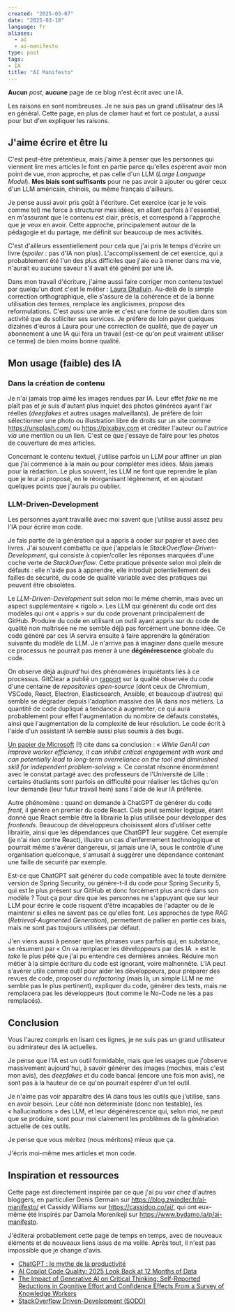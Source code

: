 ```yaml
---
created: "2025-03-07"
date: "2025-03-18"
language: fr
aliases:
  - ai
  - ai-manifesto
type: post
tags:
- IA
title: "AI Manifesto"
---
```


**Aucun** _post_, **aucune** page de ce blog n'est écrit avec une IA.

Les raisons en sont nombreuses. Je ne suis pas un grand utilisateur des IA en général. Cette page, en plus de clamer haut et fort ce postulat, a aussi pour but d'en expliquer les raisons.

## J'aime écrire et être lu

C'est peut-être prétentieux, mais j'aime à penser que les personnes qui viennent lire mes articles le font en partie parce qu'elles espèrent avoir mon point de vue, mon approche, et pas celle d'un LLM (_Large Language Model_).
**Mes biais sont suffisants** pour ne pas avoir à ajouter ou gérer ceux d'un LLM américain, chinois, ou même français d'ailleurs.

Je pense aussi avoir pris goût à l'écriture. Cet exercice (car je le vois comme tel) me force à structurer mes idées, en allant parfois à l'essentiel, en m'assurant que le contenu est clair, précis, et correspond à l'approche que je veux en avoir. Cette approche, principalement autour de la pédagogie et du partage, me définit sur beaucoup de mes activités.

C'est d'ailleurs essentiellement pour cela que j'ai pris le temps d'écrire un livre (_spoiler_ : pas d'IA non plus). L'accomplissement de cet exercice, qui a probablement été l'un des plus difficiles que j'aie eu à mener dans ma vie, n'aurait eu aucune saveur s'il avait été généré par une IA.

Dans mon travail d'écriture, j'aime aussi faire corriger mon contenu textuel par quelqu'un dont c'est le métier : [Laura Dhalluin](https://lombredelaplume.com/).
Au-delà de la simple correction orthographique, elle s'assure de la cohérence et de la bonne utilisation des termes, remplace les anglicismes, propose des reformulations. C'est aussi une amie et c'est une forme de soutien dans son activité que de solliciter ses services. Je préfère de loin payer quelques dizaines d'euros à Laura pour une correction de qualité, que de payer un abonnement à une IA qui fera un travail (est-ce qu'on peut vraiment utiliser ce terme) de bien moins bonne qualité.

## Mon usage (faible) des IA

### Dans la création de contenu

Je n'ai jamais trop aimé les images rendues par IA. Leur effet _fake_ ne me plaît pas et je suis d'autant plus inquiet des photos générées ayant l'air réelles (_deepfakes_ et autres usages malveillants). Je préfère de loin sélectionner une photo ou illustration libre de droits sur un site comme https://unsplash.com/ ou https://pixabay.com et créditer l'auteur ou l'autrice _via_ une mention ou un lien. C'est ce que j'essaye de faire pour les photos de couverture de mes articles.

Concernant le contenu textuel, j'utilise parfois un LLM pour affiner un plan que j'ai commencé à la main ou pour compléter mes idées. Mais jamais pour la rédaction. Le plus souvent, les LLM ne font que reprendre le plan que je leur ai proposé, en le réorganisant légèrement, et en ajoutant quelques points que j'aurais pu oublier.

### LLM-Driven-Development

Les personnes ayant travaillé avec moi savent que j'utilise aussi assez peu l'IA pour écrire mon code.

Je fais partie de la génération qui a appris à coder sur papier et avec des livres. J'ai souvent combattu ce que j'appelais le _StackOverflow-Driven-Development_, qui consiste à copier/coller les réponses marquées d'une coche verte de _StackOverflow_.
Cette pratique présente selon moi plein de défauts : elle n'aide pas à apprendre, elle introduit potentiellement des failles de sécurité, du code de qualité variable avec des pratiques qui peuvent être obsolètes.

Le _LLM-Driven-Development_ suit selon moi le même chemin, mais avec un aspect supplémentaire « rigolo ».
Les LLM qui génèrent du code ont des modèles qui ont « appris » sur du code provenant principalement de GitHub. Produire du code en utilisant un outil ayant appris sur du code de qualité non maîtrisée ne me semble déjà pas forcément une bonne idée.
Ce code généré par ces IA servira ensuite à faire apprendre la génération suivante du modèle de LLM.
Je n'arrive pas à imaginer dans quelle mesure ce processus ne pourrait pas mener à une **dégénérescence** globale du code.

On observe déjà aujourd'hui des phénomènes inquiétants liés à ce processus. GitClear a publié un [rapport](https://www.gitclear.com/ai_assistant_code_quality_2025_research) sur la qualité observée du code d'une centaine de _repositories_ _open-source_ (dont ceux de Chromium, VSCode, React, Electron, Elasticsearch, Ansible, et beaucoup d'autres) qui semble se dégrader depuis l'adoption massive des IA dans nos métiers. La quantité de code dupliqué a tendance à augmenter, ce qui aura probablement pour effet l'augmentation du nombre de défauts constatés, ainsi que l'augmentation de la complexité de leur résolution. Le code écrit à l'aide d'un assistant IA semble aussi plus soumis à des bugs.

[Un papier de Microsoft](https://www.microsoft.com/en-us/research/publication/the-impact-of-generative-ai-on-critical-thinking-self-reported-reductions-in-cognitive-effort-and-confidence-effects-from-a-survey-of-knowledge-workers/) (!) cite dans sa conclusion : « _While GenAI can improve worker efficiency, it can inhibit critical engagement with work and can potentially lead to long-term overreliance on the tool and diminished skill for independent problem-solving_ ». Ce constat résonne énormément avec le constat partagé avec des professeurs de l'Université de Lille : certains étudiants sont parfois en difficulté pour réaliser les tâches qu'on leur demande (leur futur travail hein) sans l'aide de leur IA préférée.

Autre phénomène : quand on demande à ChatGPT de générer du code _front_, il génère en premier du code React. Cela peut sembler logique, étant donné que React semble être la librairie la plus utilisée pour développer des _frontends_. Beaucoup de développeurs choisissent alors d'utiliser cette librairie, ainsi que les dépendances que ChatGPT leur suggère. Cet exemple (je n'ai rien contre React), illustre un cas d'enfermement technologique et pourrait même s'avérer dangereux, si jamais une IA, sous le contrôle d'une organisation quelconque, s'amusait à suggérer une dépendance contenant une faille de sécurité par exemple.

Est-ce que ChatGPT sait générer du code compatible avec la toute dernière version de Spring Security, ou génère-t-il du code pour Spring Security 5, qui est le plus présent sur GitHub et donc forcément plus ancré dans son modèle ?
Tout ça pour dire que les personnes ne s'appuyant que sur leur LLM pour écrire le code risquent d'être incapables de l'adapter ou de le maintenir si elles ne savent pas ce qu'elles font. Les approches de type _RAG_ (_Retrieval-Augmented Generation_), permettent de pallier en partie ces biais, mais ne sont pas toujours utilisées par défaut.

J'en viens aussi à penser que les phrases vues parfois qui, en substance, se résument par « On va remplacer les développeurs par des IA  » est le _take_ le plus pété que j'ai pu entendre ces dernières années. Réduire mon métier à la simple écriture du code est ignorant, voire malhonnête. L'IA peut s'avérer utile comme outil pour aider les développeurs, pour préparer des revues de code, proposer du _refactoring_ (mais là, un simple LLM ne me semble pas le plus pertinent), expliquer du code, générer des tests, mais ne remplacera pas les développeurs (tout comme le No-Code ne les a pas remplacés).

## Conclusion

Vous l'aurez compris en lisant ces lignes, je ne suis pas un grand utilisateur ou admirateur des IA actuelles.

Je pense que l'IA est un outil formidable, mais que les usages que j'observe massivement aujourd'hui, à savoir générer des images (moches, mais c'est mon avis), des _deepfakes_ et du code bancal (encore une fois mon avis), ne sont pas à la hauteur de ce qu'on pourrait espérer d'un tel outil.

Je n'aime pas voir apparaître des IA dans tous les outils que j'utilise, sans en avoir besoin.
Leur côté non déterministe (donc non testable), les « hallucinations » des LLM, et leur dégénérescence qui, selon moi, ne peut que se produire, sont pour moi clairement les problèmes de la génération actuelle de ces outils.

Je pense que vous méritez (nous méritons) mieux que ça.

J'écris moi-même mes articles et mon code.

## Inspiration et ressources

Cette page est directement inspirée par ce que j'ai pu voir chez d'autres bloggers, en particulier Denis Germain sur https://blog.zwindler.fr/ai-manifesto/ et Cassidy Williams sur https://cassidoo.co/ai/, qui ont eux-même été inspirés par Damola Morenikeji sur https://www.bydamo.la/p/ai-manifesto.

J'éditerai probablement cette page de temps en temps, avec de nouveaux éléments et de nouveaux liens issus de ma veille. Après tout, il n'est pas impossible que je change d'avis.

* [ChatGPT : le mythe de la productivité](https://framablog.org/2025/03/09/chatgpt-le-mythe-de-la-productivite)
* [AI Copilot Code Quality: 2025 Look Back at 12 Months of Data](https://www.gitclear.com/ai_assistant_code_quality_2025_research)
* [The Impact of Generative AI on Critical Thinking: Self-Reported Reductions in Cognitive Effort and Confidence Effects From a Survey of Knowledge Workers](https://www.microsoft.com/en-us/research/publication/the-impact-of-generative-ai-on-critical-thinking-self-reported-reductions-in-cognitive-effort-and-confidence-effects-from-a-survey-of-knowledge-workers/)
* [StackOverflow Driven-Development (SODD)](https://dzone.com/articles/stack-overflow-driven-development-sodd-its-really)
